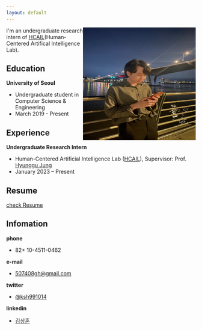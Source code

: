 ```yaml
---
layout: default
---
```

<img src="profile.jpg" height="300px" width="300px" align="right"> 

I'm an undergraduate research intern of [HCAIL](https://hcail.uos.ac.kr/)(Human-Centered Artifical Intelligence Lab). 

## Education

**University of Seoul**  
- Undergraduate student in Computer Science & Engineering  
- March 2019 - Present


## Experience

**Undergraduate Research Intern**  						          
- Human-Centered Artificial Intelligence Lab ([HCAIL](https://hcail.uos.ac.kr/)), Supervisor: Prof. [Hyunggu Jung](http://hyunggujung.com/index.html)  
- January 2023 – Present  

## Resume

[check Resume](resume_SanghunKim.pdf)

## Infomation

**phone**   
- 82+ 10-4511-0462

**e-mail**  
- 507408gh@gmail.com

**twitter**  
- [@ksh991014](https://twitter.com/ksh991014)

**linkedin**  
- [김상훈](https://www.linkedin.com/in/%EC%83%81%ED%9B%88-%EA%B9%80-9006bb260/)
